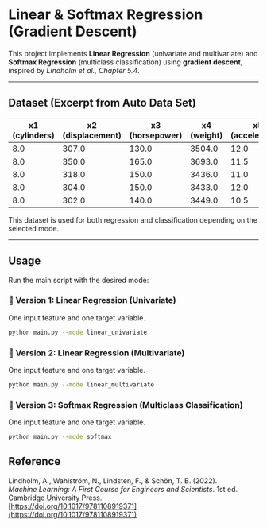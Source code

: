 # Linear & Softmax Regression (Gradient Descent)

This project implements **Linear Regression** (univariate and multivariate) and **Softmax Regression** (multiclass classification) using **gradient descent**, inspired by *Lindholm et al., Chapter 5.4*.

---

## Dataset (Excerpt from Auto Data Set)

| x1 (cylinders) | x2 (displacement) | x3 (horsepower) | x4 (weight) | x5 (acceleration) | x6 (year) | x7 (origin) | y (mpg) |
|----------------|-------------------|------------------|--------------|--------------------|------------|--------------|---------|
| 8.0            | 307.0             | 130.0            | 3504.0       | 12.0               | 70         | 1            | 18.0    |
| 8.0            | 350.0             | 165.0            | 3693.0       | 11.5               | 70         | 1            | 15.0    |
| 8.0            | 318.0             | 150.0            | 3436.0       | 11.0               | 70         | 3            | 18.0    |
| 8.0            | 304.0             | 150.0            | 3433.0       | 12.0               | 70         | 2            | 16.0    |
| 8.0            | 302.0             | 140.0            | 3449.0       | 10.5               | 70         | 1            | 17.0    |

This dataset is used for both regression and classification depending on the selected mode.

---

## Usage

Run the main script with the desired mode:

### 🔹 Version 1: Linear Regression (Univariate)

One input feature and one target variable.

```bash
python main.py --mode linear_univariate
```

### 🔹 Version 2: Linear Regression (Multivariate)

One input feature and one target variable.

```bash
python main.py --mode linear_multivariate
```
### 🔹 Version 3:  Softmax Regression (Multiclass Classification)

One input feature and one target variable.

```bash
python main.py --mode softmax
```

## Reference

Lindholm, A., Wahlström, N., Lindsten, F., & Schön, T. B. (2022).  
*Machine Learning: A First Course for Engineers and Scientists*. 1st ed. Cambridge University Press.  
[https://doi.org/10.1017/9781108919371](https://doi.org/10.1017/9781108919371)


